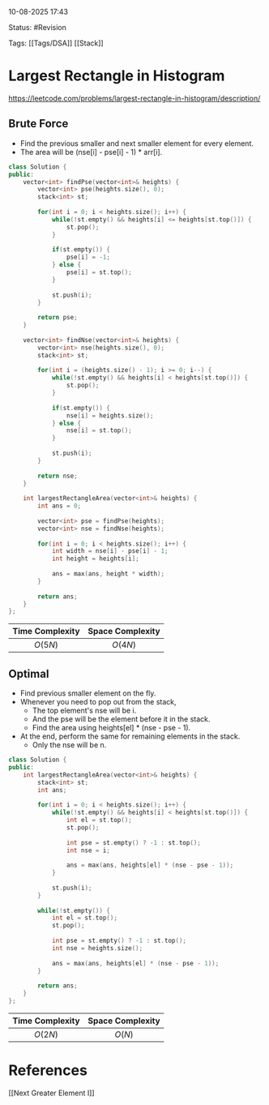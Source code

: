 10-08-2025  17:43

Status: #Revision 

Tags: [[Tags/DSA]] [[Stack]]

# Largest Rectangle in Histogram

https://leetcode.com/problems/largest-rectangle-in-histogram/description/

## Brute Force

- Find the previous smaller and next smaller element for every element.
- The area will be (nse[i] - pse[i] - 1) * arr[i]. 

```cpp
class Solution {
public:
    vector<int> findPse(vector<int>& heights) {
        vector<int> pse(heights.size(), 0);
        stack<int> st;
		
        for(int i = 0; i < heights.size(); i++) {
            while(!st.empty() && heights[i] <= heights[st.top()]) {
                st.pop();
            }
			
            if(st.empty()) {
                pse[i] = -1;
            } else {
                pse[i] = st.top();
            }
			
            st.push(i);
        }
		
        return pse;
    }
	
    vector<int> findNse(vector<int>& heights) {
        vector<int> nse(heights.size(), 0);
        stack<int> st;
		
        for(int i = (heights.size() - 1); i >= 0; i--) {
            while(!st.empty() && heights[i] < heights[st.top()]) {
                st.pop();
            }
			
            if(st.empty()) {
                nse[i] = heights.size();
            } else {
                nse[i] = st.top();
            }
			
            st.push(i);
        }
		
        return nse;
    }
	
    int largestRectangleArea(vector<int>& heights) {
        int ans = 0;
		
        vector<int> pse = findPse(heights);
        vector<int> nse = findNse(heights);
		
        for(int i = 0; i < heights.size(); i++) {
            int width = nse[i] - pse[i] - 1;
            int height = heights[i];
			
            ans = max(ans, height * width);
        } 
	    
	    return ans;
    }
};
```

| **Time Complexity** | **Space Complexity** |
| :-----------------: | :------------------: |
|       $O(5N)$       |       $O(4N)$        |


## Optimal

- Find previous smaller element on the fly.
- Whenever you need to pop out from the stack,
	- The top element's nse will be i.
	- And the pse will be the element before it in the stack.
	- Find the area using heights[el] * (nse - pse - 1).
- At the end, perform the same for remaining elements in the stack.
	- Only the nse will be n.

```cpp
class Solution {
public:
    int largestRectangleArea(vector<int>& heights) {
        stack<int> st;
        int ans;
		
        for(int i = 0; i < heights.size(); i++) {
            while(!st.empty() && heights[i] < heights[st.top()]) {
                int el = st.top();
                st.pop();
				
                int pse = st.empty() ? -1 : st.top();
                int nse = i;
				
                ans = max(ans, heights[el] * (nse - pse - 1));
            }
			
            st.push(i);
        }
		
        while(!st.empty()) {
            int el = st.top();
            st.pop();
			
            int pse = st.empty() ? -1 : st.top();
            int nse = heights.size();
			
            ans = max(ans, heights[el] * (nse - pse - 1));
        }
		
        return ans;
    }
};
```

| **Time Complexity** | **Space Complexity** |
| :-----------------: | :------------------: |
|       $O(2N)$       |        $O(N)$        |





# References

[[Next Greater Element I]]